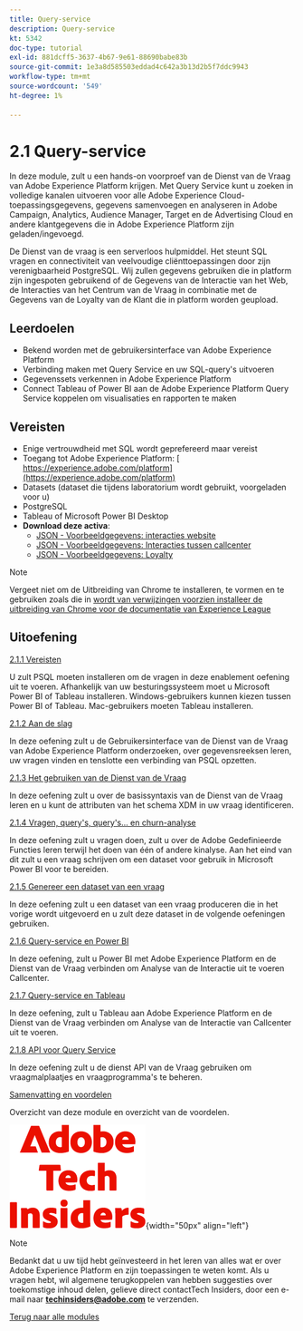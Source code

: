 ```yaml
---
title: Query-service
description: Query-service
kt: 5342
doc-type: tutorial
exl-id: 881dcff5-3637-4b67-9e61-88690babe83b
source-git-commit: 1e3a8d585503eddad4c642a3b13d2b5f7ddc9943
workflow-type: tm+mt
source-wordcount: '549'
ht-degree: 1%

---
```


# 2.1 Query-service

In deze module, zult u een hands-on voorproef van de Dienst van de Vraag van Adobe Experience Platform krijgen. Met Query Service kunt u zoeken in volledige kanalen uitvoeren voor alle Adobe Experience Cloud-toepassingsgegevens, gegevens samenvoegen en analyseren in Adobe Campaign, Analytics, Audience Manager, Target en de Advertising Cloud en andere klantgegevens die in Adobe Experience Platform zijn geladen/ingevoegd.

De Dienst van de vraag is een serverloos hulpmiddel. Het steunt SQL vragen en connectiviteit van veelvoudige cliënttoepassingen door zijn verenigbaarheid PostgreSQL.
Wij zullen gegevens gebruiken die in platform zijn ingespoten gebruikend of de Gegevens van de Interactie van het Web, de Interacties van het Centrum van de Vraag in combinatie met de Gegevens van de Loyalty van de Klant die in platform worden geupload.

## Leerdoelen

- Bekend worden met de gebruikersinterface van Adobe Experience Platform
- Verbinding maken met Query Service en uw SQL-query&#39;s uitvoeren
- Gegevenssets verkennen in Adobe Experience Platform
- Connect Tableau of Power BI aan de Adobe Experience Platform Query Service koppelen om visualisaties en rapporten te maken

## Vereisten

- Enige vertrouwdheid met SQL wordt geprefereerd maar vereist
- Toegang tot Adobe Experience Platform: [ https://experience.adobe.com/platform](https://experience.adobe.com/platform)
- Datasets (dataset die tijdens laboratorium wordt gebruikt, voorgeladen voor u)
- PostgreSQL
- Tableau of Microsoft Power BI Desktop
- **Download deze activa**:
   - [JSON - Voorbeeldgegevens: interacties website](./../../../../assets/json/ee.json)
   - [JSON - Voorbeeldgegevens: Interacties tussen callcenter](./../../../../assets/json/callcenter.json)
   - [JSON - Voorbeeldgegevens: Loyalty](./../../../../assets/json/loyalty.json)

>[!NOTE]
>
>Vergeet niet om de Uitbreiding van Chrome te installeren, te vormen en te gebruiken zoals die in [ wordt van verwijzingen voorzien installeer de uitbreiding van Chrome voor de documentatie van Experience League ](../../../getting-started/gettingstarted/ex1.md)

## Uitoefening

[2.1.1 Vereisten](./ex1.md)

U zult PSQL moeten installeren om de vragen in deze enablement oefening uit te voeren. Afhankelijk van uw besturingssysteem moet u Microsoft Power BI of Tableau installeren. Windows-gebruikers kunnen kiezen tussen Power BI of Tableau. Mac-gebruikers moeten Tableau installeren.

[2.1.2 Aan de slag](./ex2.md)

In deze oefening zult u de Gebruikersinterface van de Dienst van de Vraag van Adobe Experience Platform onderzoeken, over gegevensreeksen leren, uw vragen vinden en tenslotte een verbinding van PSQL opzetten.

[2.1.3 Het gebruiken van de Dienst van de Vraag](./ex3.md)

In deze oefening zult u over de basissyntaxis van de Dienst van de Vraag leren en u kunt de attributen van het schema XDM in uw vraag identificeren.

[2.1.4 Vragen, query&#39;s, query&#39;s... en churn-analyse](./ex4.md)

In deze oefening zult u vragen doen, zult u over de Adobe Gedefinieerde Functies leren terwijl het doen van één of andere kinalyse. Aan het eind van dit zult u een vraag schrijven om een dataset voor gebruik in Microsoft Power BI voor te bereiden.

[2.1.5 Genereer een dataset van een vraag](./ex5.md)

In deze oefening zult u een dataset van een vraag produceren die in het vorige wordt uitgevoerd en u zult deze dataset in de volgende oefeningen gebruiken.

[2.1.6 Query-service en Power BI](./ex6.md)

In deze oefening, zult u Power BI met Adobe Experience Platform en de Dienst van de Vraag verbinden om Analyse van de Interactie uit te voeren Callcenter.

[2.1.7 Query-service en Tableau](./ex7.md)

In deze oefening, zult u Tableau aan Adobe Experience Platform en de Dienst van de Vraag verbinden om Analyse van de Interactie van Callcenter uit te voeren.

[2.1.8 API voor Query Service](./ex8.md)

In deze oefening zult u de dienst API van de Vraag gebruiken om vraagmalplaatjes en vraagprogramma&#39;s te beheren.

[Samenvatting en voordelen](./summary.md)

Overzicht van deze module en overzicht van de voordelen.

![ Indexen van de Tech ](./../../../../assets/images/techinsiders.png){width="50px" align="left"}

>[!NOTE]
>
>Bedankt dat u uw tijd hebt geïnvesteerd in het leren van alles wat er over Adobe Experience Platform en zijn toepassingen te weten komt. Als u vragen hebt, wil algemene terugkoppelen van hebben suggesties over toekomstige inhoud delen, gelieve direct contactTech Insiders, door een e-mail naar **techinsiders@adobe.com** te verzenden.

[Terug naar alle modules](./../../../../overview.md)
